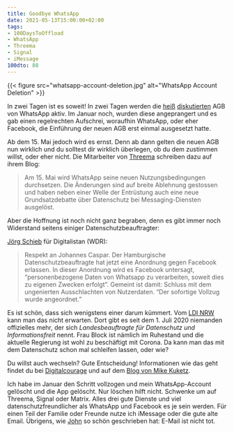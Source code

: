 ```yaml
---
title: Goodbye WhatsApp
date: 2021-05-13T15:00:00+02:00
tags: 
- 100DaysToOffload
- WhatsApp
- Threema
- Signal
- iMessage
100dto: 88
---
```


{{< figure src="whatsapp-account-deletion.jpg" alt="WhatsApp Account Deletion" >}}


In zwei Tagen ist es soweit! In zwei Tagen werden die [heiß](https://www.zdf.de/nachrichten/digitales/whatsapp-neue-agbs-dsgvo-100.html) [diskutierten](https://www.faz.net/aktuell/wirtschaft/digitec/neue-whatsapp-agb-erlauben-teilen-von-daten-mit-facebook-17133680.html) AGB von WhatsApp aktiv. Im Januar noch, wurden diese angeprangert und es gab einen regelrechten Aufschrei, woraufhin WhatsApp, oder eher Facebook, die Einführung der neuen AGB erst einmal ausgesetzt hatte.

Ab dem 15. Mai jedoch wird es ernst. Denn ab dann gelten die neuen AGB nun wirklich und du solltest dir wirklich überlegen, ob du dem zustimmen willst, oder eher nicht. Die Mitarbeiter von [Threema](https://threema.ch/de/blog/posts/warum-threema-statt-whatsapp) schreiben dazu auf ihrem Blog:

> Am 15. Mai wird WhatsApp seine neuen Nutzungsbedingungen durchsetzen. Die Änderungen sind auf breite Ablehnung gestossen und haben neben einer Welle der Entrüstung auch eine neue Grundsatzdebatte über Datenschutz bei Messaging-Diensten ausgelöst.

Aber die Hoffnung ist noch nicht ganz begraben, denn es gibt immer noch Widerstand seitens einiger Datenschutzbeauftragter:

[Jörg Schieb](https://blog.wdr.de/digitalistan/whatsapp-draengelt-was-jetzt-passieren-muesste/) für Digitalistan (WDR):

> Respekt an Johannes Caspar.  Der Hamburgische Datenschutzbeauftragte hat jetzt eine Anordnung gegen Facebook erlassen. In dieser Anordnung wird es Facebook untersagt, “personenbezogene Daten von Whatsapp zu verarbeiten, soweit dies zu eigenen Zwecken erfolgt”. Gemeint ist damit: Schluss mit dem ungenierten Ausschlachten von Nutzerdaten. “Der sofortige Vollzug wurde angeordnet.”

Es ist schön, dass sich wenigstens einer darum kümmert. Vom [LDI NRW](https://www.ldi.nrw.de/) kann man das nicht erwarten. Dort gibt es seit dem 1. Juli 2020 niemanden offizielles mehr, der sich _Landesbeauftragte für Datenschutz und Informationsfreit_ nennt. Frau Block ist nämlich im Ruhestand und die aktuelle Regierung ist wohl zu beschäftigt mit Corona. Da kann man das mit dem Datenschutz schon mal schleifen lassen, oder wie?

Du willst auch wechseln? Gute Entscheidung! Informationen wie das geht findet du bei [Digitalcourage](https://digitalcourage.de/suche?keys=whatsapp) und auf dem [Blog von Mike Kuketz](https://www.kuketz-blog.de/datenschutzfreundliche-und-sichere-whatsapp-alternativen/). 

Ich habe im Januar den Schritt vollzogen und mein WhatsApp-Account gelöscht und die App gelöscht. Nur löschen hilft nicht. Schwenke um auf Threema, Signal oder Matrix. Alles drei gute Dienste und viel datenschutzfreundlicher als WhatsApp und Facebook es je sein werden. Für einen Teil der Familie oder Freunde nutze ich iMessage oder die gute alte Email. Übrigens, wie [John](https://dn15.de/goodbye-jabber-xmpp/) so schön geschrieben hat: E-Mail ist nicht tot.
